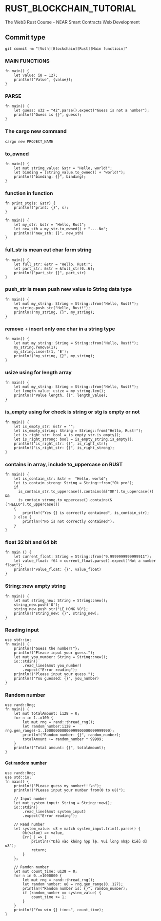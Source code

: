 # RUST_BLOCKCHAIN_TUTORIAL
The Web3 Rust Course - NEAR Smart Contracts Web Development

## Commit type 
```
git commit -m "[Volh][Blockchain][Rust][Main functioin]"
```

### MAIN FUNCTIONS
```
fn main() {
    let value: i8 = 127;
    println!("Value", {value});
}
```

### PARSE
```
fn main() {
    let guess: u32 = "42".parse().expect("Guess is not a number");
    println!("Guess is {}", guess);
}
```

### The cargo new command
```
cargo new PROJECT_NAME
```
### to_owned
```
fn main() {
    let mut string_value: &str = "Hello, world!";
    let binding = (string_value.to_owned() + "world!");
    println!("binding: {}", binding);
}
```
### function in function 
```
fn print_stg(s: &str) {
    println!("print: {}", s);
}

fn main() {
    let my_str: &str = "Hello, Rust";
    let new_sth = my_str.to_owned() + "....No";
    println!("new_sth: {}", new_sth)
}
```

### full_str is mean cut char form string
```
fn main() {
    let full_str: &str = "Hello, Rust!";
    let part_str: &str = &full_str[0..6];
    println!("part_str {}", part_str)
}
```

### push_str is mean push new value to String data type
```
fn main() {
    let mut my_string: String = String::from("Hello, Rust!");
    my_string.push_str("Hello, Rust!");
    println!("my_string, {}", my_string);
}
```
### remove + insert only one char in  a string type 
```
fn main() {
    let mut my_string: String = String::from("Hello, Rust!");
    my_string.remove(1);
    my_string.insert(1, 'E');
    println!("my_string, {}", my_string);
}
```

### usize using for length array

```
fn main() {
    let mut my_string: String = String::from("Hello, Rust!");
    let length_value: usize = my_string.len();
    println!("Value length, {}", length_value);
}
```

### is_empty using for check is string or stg is empty or not
```
fn main() {
    let is_empty_str: &str = "";
    let is_empty_string: String = String::from("Hello, Rust!");
    let is_right_str: bool = is_empty_str.is_empty();
    let is_right_strong: bool = is_empty_string.is_empty();
    println!("is_right_str: {}", is_right_str);
    println!("is_right_str: {}", is_right_strong);
}
```

### contains in array, include to_uppercase on RUST
```
fn main() {
    let is_contain_str: &str =  "Hello, world";
    let is_contain_strong: String = String::from("Ok pro");
    if 
      is_contain_str.to_uppercase().contains(&("OK").to_uppercase()) && 
      is_contain_strong.to_uppercase().contains(&("HELLO").to_uppercase())
    {
        println!("Yes {} is correctly contained", is_contain_str);
    } else {
        println!("No is not correctly contained");
    }
}
```

### float 32 bit and 64 bit
```
fn main () {
    let current_float: String = String::from("9.9999999999999911");
    let value_float: f64 = current_float.parse().expect("Not a number float");
    println!("value_float: {}", value_float)
}
```

### String::new ampty string
```
fn main() {
    let mut string_new: String = String::new();
    string_new.push('O');
    string_new.push_str("LE HONG VO");
    println!("string_new: {}", string_new);
}
```

### Reading input
```
use std::io;
fn main() {
    println!{"Guess the number!"};
    println!("Please input your guess.");
    let mut you_number: String = String::new();
    io::stdin()
        .read_line(&mut you_number)
        .expect("Error reading");
    println!("Please input your guess.");
    println!("You guessed: {}", you_number)
}
```

### Random number
```
use rand::Rng;
fn main() {
    let mut totalAmount: i128 = 0;
    for n in 1..=100 {
        let mut rng = rand::thread_rng();
        let random_number:i128 = rng.gen_range(-1..100000000000999900000099999990);
        println!("Random number: {}", random_number);
        totalAmount += random_number * 99999;
    }
    println!("Total amount: {}", totalAmount);
}
```
#### Get random number
```
use rand::Rng;
use std::io;
fn main() {
    println!("PLease guess my number!!!\n");
    println!("PLease input your number from(0 to u8)");

    // Input number
    let mut system_input: String = String::new();
    io::stdin()
        .read_line(&mut system_input)
        .expect("Error reading");

    // Read number
    let system_value: u8 = match system_input.trim().parse() {
        Ok(value) => value,
        Err(_) => {
            println!("Đầu vào không hợp lệ. Vui lòng nhập kiểu dữ u8");
            return;
        }
    };

    // Ramdon number
    let mut count_time: u128 = 0;
    for n in 0..=1000000 {
        let mut rng = rand::thread_rng();
        let random_number: u8 = rng.gen_range(0..127);
        println!("Random number is: {}", random_number);
        if (random_number == system_value) {
            count_time += 1;
        } 
    }
    println!("You win {} times", count_time);
}
```
